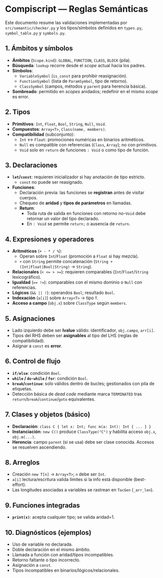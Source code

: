 # Compiscript — Reglas Semánticas

Este documento resume las validaciones implementadas por `src/semantic/checker.py` y los tipos/símbolos definidos en `types.py`, `symbol_table.py` y `symbols.py`.

## 1. Ámbitos y símbolos

- **Ámbitos** (`Scope.kind`): `GLOBAL`, `FUNCTION`, `CLASS`, `BLOCK` (pila).  
- **Búsqueda**: `lookup` recorre desde el *scope* actual hacia los padres.  
- **Símbolos**:
  - `VariableSymbol` (`is_const` para prohibir reasignación).
  - `FunctionSymbol` (lista de `ParamSymbol`, tipo de retorno).
  - `ClassSymbol` (campos, métodos y `parent` para herencia básica).
- **Sombreado**: permitido en *scopes* anidados; redefinir en el mismo *scope* es error.

## 2. Tipos

- **Primitivos**: `Int`, `Float`, `Bool`, `String`, `Null`, `Void`.
- **Compuestos**: `Array<T>`, `Class(name, members)`.
- **Compatibilidad** (subconjunto):
  - `Int` ↔ `Float`: promociones numéricas en binarios aritméticos.
  - `Null` es compatible con referencias (`Class`, `Array`); no con primitivos.
  - `Void` solo en `return` de funciones `: Void` o como tipo de función.

## 3. Declaraciones

- **`let`/`const`**: requieren inicializador si hay anotación de tipo estricto.  
  - `const` no puede ser reasignado.  
- **Funciones**:
  - Declaración previa: las funciones se **registran** antes de visitar cuerpos.
  - Chequeo de **aridad** y **tipos de parámetros** en llamadas.
  - **Return**:
    - Toda ruta de salida en funciones con retorno no-`Void` debe retornar un valor del tipo declarado.
    - En `: Void` se permite `return;` o ausencia de `return`.

## 4. Expresiones y operadores

- **Aritméticos** (`+ - * / %`):
  - Operan sobre `Int`/`Float` (promoción a `Float` si hay mezcla).
  - `+` con `String` permite concatenación (`String + (Int|Float|Bool|String)` → `String`).
- **Relacionales** (`< <= > >=`): requieren comparables (`Int`/`Float`/`String` lexicográfico).
- **Igualdad** (`== !=`): comparables con el mismo dominio o `Null` con referencias.
- **Lógicos** (`&& || !`): operandos `Bool`; resultado `Bool`.
- **Indexación** (`a[i]`) sobre `Array<T>` → tipo `T`.
- **Acceso a campo** (`obj.x`) sobre `ClassType` según `members`.

## 5. Asignaciones

- Lado izquierdo debe ser **lvalue** válido: identificador, `obj.campo`, `arr[i]`.
- Tipos del RHS deben ser **asignables** al tipo del LHS (reglas de compatibilidad).  
- Asignar a `const` es **error**.

## 6. Control de flujo

- **`if/else`**: condición `Bool`.
- **`while` / `do-while` / `for`**: condición `Bool`.
- **`break`/`continue`**: solo válidos dentro de bucles; gestionados con pila de etiquetas.
- Detección básica de *dead code* mediante marca `TERMINATED` tras `return`/`break`/`continue`/`goto` equivalentes.

## 7. Clases y objetos (básico)

- **Declaración**: `class C { let x: Int; func m(a: Int): Int { ... } }`
- **Instanciación**: `new C()` produce `ClassType("C")` y habilita acceso `obj.x`, `obj.m(...)`.
- **Herencia**: campo `parent` (si se usa) debe ser clase conocida. Accesos se resuelven ascendiendo.

## 8. Arreglos

- Creación `new T[n]` → `Array<T>`; `n` debe ser `Int`.
- `a[i]` lectura/escritura valida límites si la info está disponible (best-effort).
- Las longitudes asociadas a variables se rastrean en `TacGen` (`_arr_len`).

## 9. Funciones integradas

- **`print(x)`**: acepta cualquier tipo; se valida aridad=1.

## 10. Diagnósticos (ejemplos)

- Uso de variable no declarada.
- Doble declaración en el mismo ámbito.
- Llamada a función con aridad/tipos incompatibles.
- Retorno faltante o tipo incorrecto.
- Asignación a `const`.
- Tipos incompatibles en binarios/lógicos/relacionales.
